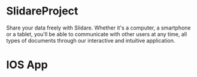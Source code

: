 # SlidareProject
Share your data freely with Slidare. Whether it's a computer, a smartphone or a tablet, you'll be able to communicate with other users at any time, all types of documents through our interactive and intuitive application.

# IOS App